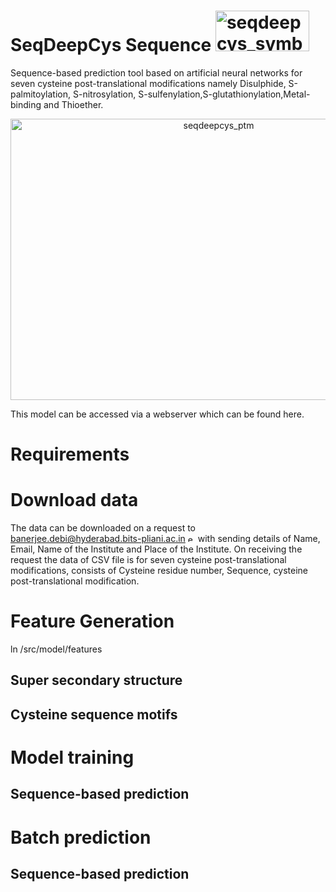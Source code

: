 # SeqDeepCys Sequence <img width="150" height="65" alt="seqdeepcys_symbol" src="https://github.com/user-attachments/assets/5b0a1219-594b-4172-8346-b4e00780f116" />

Sequence-based prediction tool based on artificial neural networks for seven cysteine post-translational modifications namely Disulphide, S-palmitoylation, S-nitrosylation, S-sulfenylation,S-glutathionylation,Metal-binding and Thioether.<br>

<p align="center">
  <img width="650" height="450" alt="seqdeepcys_ptm" src="https://github.com/user-attachments/assets/f8ce293b-ecfe-4f42-9bda-480482583597" />
</p>

This model can be accessed via a webserver which can be found here.<br>

# Requirements




# Download data <br>
The data can be downloaded on a request to banerjee.debi@hyderabad.bits-pliani.ac.in <img width="12" height="12" alt="email-envelope-button-svgrepo-com" src="https://github.com/user-attachments/assets/6d7a5040-71b5-4f18-9959-6adc86f1214d" /> with sending details of Name, Email, Name of the Institute and Place of the Institute. On receiving the request the data of CSV file is for seven cysteine post-translational modifications, consists of Cysteine residue number, Sequence, cysteine post-translational modification. 
# Feature Generation<br>
ln /src/model/features<br>
## Super secondary structure
## Cysteine sequence motifs 
# Model training 
## Sequence-based prediction 
# Batch prediction 
## Sequence-based prediction
